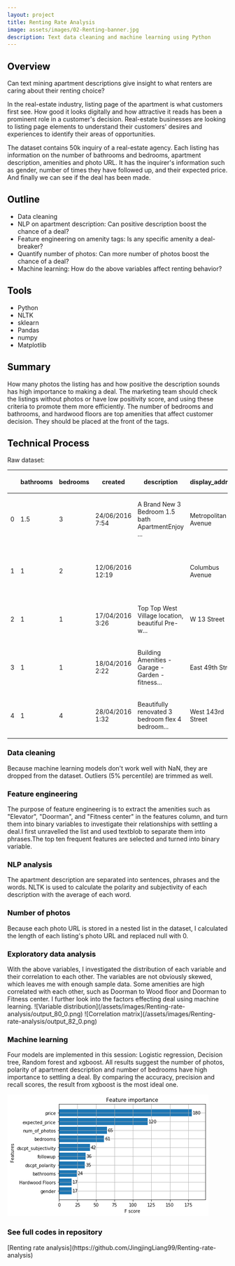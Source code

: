 ```yaml
---
layout: project
title: Renting Rate Analysis
image: assets/images/02-Renting-banner.jpg
description: Text data cleaning and machine learning using Python
---
```

<h2 id="Overview" style="color:black">Overview</h2>

Can text mining apartment descriptions give insight to what renters are caring about their renting choice?

In the real-estate industry, listing page of the apartment is what customers first see. How good it looks digitally and how attractive it reads has been a prominent role in a customer's decision. Real-estate businesses are looking to listing page elements to understand their customers' desires and experiences to identify their areas of opportunities.

The dataset contains 50k inquiry of a real-estate agency. Each listing has information on the number of bathrooms and bedrooms, apartment description, amenities and photo URL. It has the inquirer's information such as gender, number of times they have followed up, and their expected price. And finally we can see if the deal has been made.

<h2 id="Outline" style="color:black">Outline</h2>

-   Data cleaning
-   NLP on apartment description: Can positive description boost the chance of a deal?
-   Feature engineering on amenity tags: Is any specific amenity a deal-breaker?
-   Quantify number of photos: Can more number of photos boost the chance of a deal?
-   Machine learning: How do the above variables affect renting behavior?

<h2 id="Tools" style="color:black">Tools</h2>

-   Python
-   NLTK
-   sklearn
-   Pandas
-   numpy
-   Matplotlib

<h2 id="Summary" style="color:black">Summary</h2>
How many photos the listing has and how positive the description sounds has high importance to making a deal. The marketing team should check the listings without photos or have low positivity score, and using these criteria to promote them more efficiently. 
The number of bedrooms and bathrooms, and hardwood floors are top amenities that affect customer decision. They should be placed at the front of the tags. 
 
<h2 id="Technical Process" style="color:black">Technical Process</h2>
Raw dataset:
<div>
<table class="project">
<thead>
<tr class="header">
<th><p></p></th>
<th><p>bathrooms</p></th>
<th><p>bedrooms</p></th>
<th><p>created</p></th>
<th><p>description</p></th>
<th><p>display_address</p></th>
<th><p>features</p></th>
<th><p>latitude</p></th>
<th><p>listing_id</p></th>
<th><p>longitude</p></th>
<th><p>photos</p></th>
<th><p>price</p></th>
<th><p>street_address</p></th>
<th><p>is_deal</p></th>
<th><p>gender</p></th>
<th><p>expected_price</p></th>
<th><p>followup</p></th>
</tr>
</thead>
<tbody>
<tr class="odd">
<td><p>0</p></td>
<td><p>1.5</p></td>
<td><p>3</p></td>
<td><p>24/06/2016 7:54</p></td>
<td><p>A Brand New 3 Bedroom 1.5 bath ApartmentEnjoy ...</p></td>
<td><p>Metropolitan Avenue</p></td>
<td><p>[]</p></td>
<td><p>40.7145</p></td>
<td><p>7211212</p></td>
<td><p>-73.9425</p></td>
<td><p>[https://photos.renthop.com/2/7211212_1ed4542...</p></td>
<td><p>3000.0</p></td>
<td><p>792 Metropolitan Avenue</p></td>
<td><p>1</p></td>
<td><p>female</p></td>
<td><p>2700.0</p></td>
<td><p>13.0</p></td>
</tr>
<tr class="even">
<td><p>1</p></td>
<td><p>1</p></td>
<td><p>2</p></td>
<td><p>12/06/2016 12:19</p></td>
<td></td>
<td><p>Columbus Avenue</p></td>
<td><p>[Doorman, Elevator, Fitness Center, Cat...</p></td>
<td><p>40.7947</p></td>
<td><p>7150865</p></td>
<td><p>-73.9667</p></td>
<td><p>[https://photos.renthop.com/2/7150865_be3306c...</p></td>
<td><p>5465.0</p></td>
<td><p>808 Columbus Avenue</p></td>
<td><p>0</p></td>
<td><p>male</p></td>
<td><p>5200.0</p></td>
<td><p>NaN</p></td>
</tr>
<tr class="odd">
<td><p>2</p></td>
<td><p>1</p></td>
<td><p>1</p></td>
<td><p>17/04/2016 3:26</p></td>
<td><p>Top Top West Village location, beautiful Pre-w...</p></td>
<td><p>W 13 Street</p></td>
<td><p>[Laundry In Building, Dishwasher, Hardwoo...</p></td>
<td><p>40.7388</p></td>
<td><p>6887163</p></td>
<td><p>-74.0018</p></td>
<td><p>[https://photos.renthop.com/2/6887163_de85c42...</p></td>
<td><p>2850.0</p></td>
<td><p>241 W 13 Street</p></td>
<td><p>1</p></td>
<td><p>male</p></td>
<td><p>2900.0</p></td>
<td><p>NaN</p></td>
</tr>
<tr class="even">
<td><p>3</p></td>
<td><p>1</p></td>
<td><p>1</p></td>
<td><p>18/04/2016 2:22</p></td>
<td><p>Building Amenities - Garage - Garden - fitness...</p></td>
<td><p>East 49th Street</p></td>
<td><p>[Hardwood Floors, No Fee]</p></td>
<td><p>40.7539</p></td>
<td><p>6888711</p></td>
<td><p>-73.9677</p></td>
<td><p>[https://photos.renthop.com/2/6888711_6e660ce...</p></td>
<td><p>3275.0</p></td>
<td><p>333 East 49th Street</p></td>
<td><p>0</p></td>
<td><p>female</p></td>
<td><p>3500.0</p></td>
<td><p>NaN</p></td>
</tr>
<tr class="odd">
<td><p>4</p></td>
<td><p>1</p></td>
<td><p>4</p></td>
<td><p>28/04/2016 1:32</p></td>
<td><p>Beautifully renovated 3 bedroom flex 4 bedroom...</p></td>
<td><p>West 143rd Street</p></td>
<td><p>[Pre-War]</p></td>
<td><p>40.8241</p></td>
<td><p>6934781</p></td>
<td><p>-73.9493</p></td>
<td><p>[https://photos.renthop.com/2/6934781_1fa4b41...</p></td>
<td><p>3350.0</p></td>
<td><p>500 West 143rd Street</p></td>
<td><p>0</p></td>
<td><p>female</p></td>
<td><p>3200.0</p></td>
<td><p>0.0</p></td>
</tr>
</tbody>
</table>

</div>
<h3 id="Data cleaning" style="color:black">Data cleaning</h3>
Because machine learning models don't work well with NaN, they are dropped from the dataset. Outliers (5% percentile) are trimmed as well.

<h3 id="Feature engineering" style="color:black">Feature engineering</h3>
The purpose of feature engineering is to extract the amenities such as "Elevator", "Doorman", and "Fitness center" in the features column, and turn them into binary variables to investigate their relationships with settling a deal.I first unravelled the list and used textblob to separate them into phrases.The top ten frequent features are selected and turned into binary variable.

<h3 id="NLP analysis" style="color:black">NLP analysis</h3>
The apartment description are separated into sentences, phrases and the words. NLTK is used to calculate the polarity and subjectivity of each description with the average of each word. 

<h3 id="Number of photos" style="color:black">Number of photos</h3>
Because each photo URL is stored in a nested list in the dataset, I calculated the length of each listing's photo URL and replaced null with 0.

<h3 id="Exploratory data analysis" style="color:black">Exploratory data analysis</h3>
With the above variables, I investigated the distribution of each variable and their correlation to each other.
The variables are not obviously skewed, which leaves me with enough sample data. Some amenities are high correlated with each other, such as Doorman to Wood floor and Doorman to Fitness center. I further look into the factors effecting deal using machine learning.
![Variable distribution](/assets/images/Renting-rate-analysis/output_80_0.png)
![Correlation matrix](/assets/images/Renting-rate-analysis/output_82_0.png)

<h3 id="Machine learning" style="color:black">Machine learning</h3>
Four models are implemented in this session: Logistic regression, Decision tree, Random forest and xgboost. All results suggest the number of photos, polarity of apartment description and number of bedrooms have high importance to settling a deal. By comparing the accuracy, precision and recall scores, the result from xgboost is the most ideal one. 

![Xgboost result](/assets/images/Renting-rate-analysis/output_109_0.png)

<h3 id="See full codes in repository" style="color:black">See full codes in repository</h3>
[Renting rate analysis](https://github.com/JingjingLiang99/Renting-rate-analysis)

